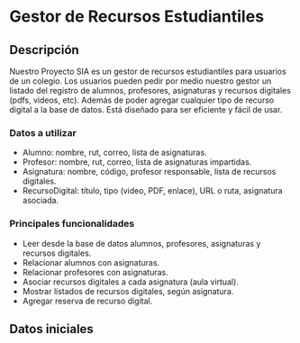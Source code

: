 # Gestor de Recursos Estudiantiles 

## Descripción 

Nuestro Proyecto SIA es un gestor de recursos estudiantiles para usuarios de un colegio. Los usuarios pueden pedir por medio nuestro gestor un listado del registro de alumnos, profesores, asignaturas y recursos digitales (pdfs, videos, etc). 
Además de poder agregar cualquier tipo de recurso digital a la base de datos. Está diseñado para ser eficiente y fácil de usar. 

### Datos a utilizar 

- Alumno: nombre, rut, correo, lista de asignaturas.
- Profesor: nombre, rut, correo, lista de asignaturas impartidas.
- Asignatura: nombre, código, profesor responsable, lista de recursos digitales.
- RecursoDigital: título, tipo (video, PDF, enlace), URL o ruta, asignatura asociada.
  
### Principales funcionalidades

- Leer desde la base de datos alumnos, profesores, asignaturas y recursos digitales.
- Relacionar alumnos con asignaturas.
- Relacionar profesores con asignaturas.
- Asociar recursos digitales a cada asignatura (aula virtual).
- Mostrar listados de recursos digitales, según asignatura.
- Agregar reserva de recurso digital.

## Datos iniciales
